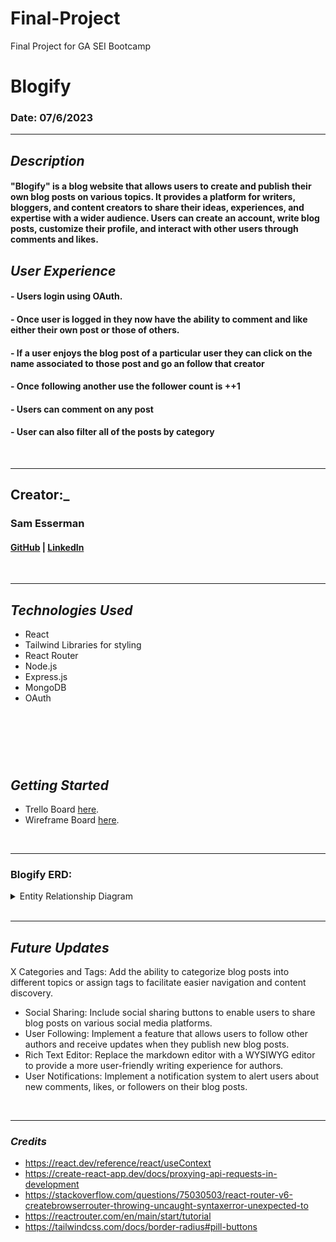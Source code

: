 # Final-Project
Final Project for GA SEI Bootcamp 

# Blogify

### Date: 07/6/2023

---

## **_Description_**

#### "Blogify" is a blog website that allows users to create and publish their own blog posts on various topics. It provides a platform for writers, bloggers, and content creators to share their ideas, experiences, and expertise with a wider audience. Users can create an account, write blog posts, customize their profile, and interact with other users through comments and likes.


## **_User Experience_**

#### - Users login using OAuth.
#### - Once user is logged in they now have the ability to comment and like either their own post or those of others.
#### - If a user enjoys the blog post of a particular user they can click on the name associated to those post and go an follow that creator
#### - Once following another use the follower count is ++1
#### - Users can comment on any post 
#### - User can also filter all of the posts by category 



<br>

---

## **Creator:_**

### Sam Esserman

#### [GitHub](https://github.com/SLEsserman) | [LinkedIn](https://www.linkedin.com/in/samuel-esserman/)

<br>

---

## **_Technologies Used_**
- React
- Tailwind Libraries for styling
- React Router
- Node.js
- Express.js
- MongoDB
- OAuth

## <br>

<br>

## **_Getting Started_**

- Trello Board [here](https://trello.com/b/0LGswtn6/final-project).
- Wireframe Board [here](https://whimsical.com/wireframe-final-project-TenYfeG4E8UCq1ME3VN9mz).
<br>

---

### Blogify ERD:

<details>
 <summary>Entity Relationship Diagram</summary>
  https://whimsical.com/final-project-GN2hfSWSq9Uj55yJWbPMCW
</details>
<br>

---

## **_Future Updates_**

X Categories and Tags: Add the ability to categorize blog posts into different topics or assign tags to facilitate easier navigation and content discovery.
- Social Sharing: Include social sharing buttons to enable users to share blog posts on various social media platforms.
- User Following: Implement a feature that allows users to follow other authors and receive updates when they publish new blog posts.
- Rich Text Editor: Replace the markdown editor with a WYSIWYG editor to provide a more user-friendly writing experience for authors.
- User Notifications: Implement a notification system to alert users about new comments, likes, or followers on their blog posts.

<br>

---

### **_Credits_**
- https://react.dev/reference/react/useContext
- https://create-react-app.dev/docs/proxying-api-requests-in-development
- https://stackoverflow.com/questions/75030503/react-router-v6-createbrowserrouter-throwing-uncaught-syntaxerror-unexpected-to
- https://reactrouter.com/en/main/start/tutorial
- https://tailwindcss.com/docs/border-radius#pill-buttons

<br>

#####

#####

#####

#####
